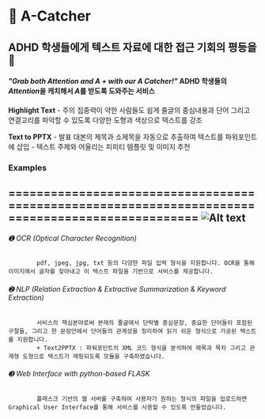 &#x1F4D9; A-Catcher 
=========
**ADHD 학생들에게 텍스트 자료에 대한 접근 기회의 평등을** :loudspeaker:
---------------------------------------------------


#### *"Grab both Attention and A + with our A Catcher!"*  ADHD 학생들의 *Attention*을 캐치해서 *A*를 받도록 도와주는 서비스
      
   **Highlight Text**
      - 주의 집중력이 약한 사람들도 쉽게 줄글의 중심내용과 단어 그리고 연결고리를 파악할 수 있도록 다양한 도형과 색상으로 텍스트를 강조
      
   **Text to PPTX**
      - 발표 대본의 제목과 소제목을 자동으로 추출하여 텍스트를 파워포인트에 삽입
      - 텍스트 주제와 어울리는 피피티 템플릿 및 이미지 추천


### Examples
=================================================================================================
![Alt text](https://github.com/yoonkim313/dataCampusProject-Team10/blob/master/ServiceExample.png)
--------------------------------------------------------------------------------------------------

   ###### ➊ OCR (Optical Character Recognition)
            pdf, jpeg, jpg, txt 등의 다양한 파일 입력 형식을 지원합니다. OCR을 통해 이미지에서 글자를 찾아내고 이 텍스트 파일을 기반으로 서비스를 제공합니다.
      
   ###### ➋ NLP (Relation Extraction & Extractive Summarization & Keyword Extraction)
            서비스의 핵심분야로써 본래의 줄글에서 단락별 중심문장, 중요한 단어들이 포함된 구절들, 그리고 한 문장안에서 단어들의 관계성을 정리하여 읽기 쉬운 형식으로 가공된 텍스트를 지원합니다.
            + Text2PPTX : 파워포인트의 XML 코드 형식을 분석하여 제목과 목차 그리고 관계형 도형으로 텍스트가 매핑되도록 모듈을 구축하였습니다.
      
   ###### ➌ Web Interface with python-based FLASK
            플래스크 기반의 웹 서버를 구축하여 사용자가 원하는 형식의 파일을 업로드하면 Graphical User Interface를 통해 서비스를 사용할 수 있도록 만들었습니다.
     
